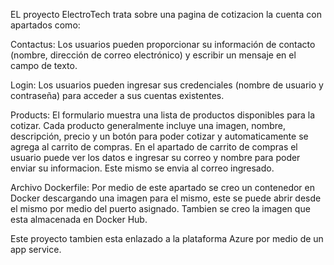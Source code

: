 EL proyecto ElectroTech trata sobre una pagina de cotizacion la cuenta con apartados como:

Contactus: 
Los usuarios pueden proporcionar su información de contacto (nombre, dirección de correo electrónico) y escribir un mensaje en el campo de texto.

Login:
Los usuarios pueden ingresar sus credenciales (nombre de usuario y contraseña) para acceder a sus cuentas existentes.

Products:
El formulario muestra una lista de productos disponibles para la cotizar. Cada producto generalmente incluye una imagen, nombre, descripción, precio y un botón para poder cotizar y automaticamente se agrega al carrito de compras.
En el apartado de carrito de compras el usuario puede ver los datos e ingresar su correo y nombre para poder enviar su informacion. Este mismo se envia al correo ingresado.

Archivo Dockerfile:
Por medio de este apartado se creo un contenedor en Docker descargando una imagen para el mismo, este se puede abrir desde el mismo por medio del puerto asignado.
Tambien se creo la imagen que esta almacenada en Docker Hub.

Este proyecto tambien esta enlazado a la plataforma Azure por medio de un app service.